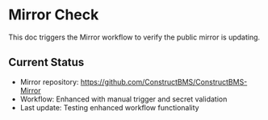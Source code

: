 # Mirror Check

This doc triggers the Mirror workflow to verify the public mirror is updating.

## Current Status
- Mirror repository: https://github.com/ConstructBMS/ConstructBMS-Mirror
- Workflow: Enhanced with manual trigger and secret validation
- Last update: Testing enhanced workflow functionality
